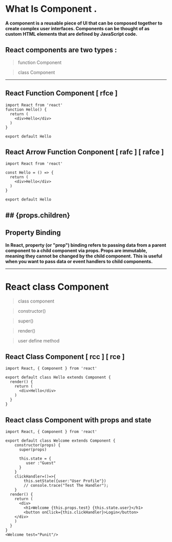 # What Is Component .

**A component is a reusable piece of UI that can be composed together to create complex user interfaces. Components can be thought of as custom HTML elements that are defined by JavaScript code.**



<!-- <img src="component.webp"> -->

## React components are two types :

> function Component

> class Component

<hr>


## React Function Component [ rfce ]

```
import React from 'react'
function Hello() {
  return (
    <div>Hello</div>
  )
}

export default Hello

```
## React Arrow Function Conponent [ rafc ] [ rafce ]

```
import React from 'react'

const Hello = () => {
  return (
    <div>Hello</div>
  )
}

export default Hello

```
## ## {props.children}

## Property Binding 


**In React, property (or "prop") binding refers to passing data from a parent component to a child component via props. Props are immutable, meaning they cannot be changed by the child component. This is useful when you want to pass data or event handlers to child components.**

<hr>

# React class Component

> class component

> constructor()

> super() 

> render()

> user define method

## React Class Component [ rcc ] [ rce ]

```
import React, { Component } from 'react'

export default class Hello extends Component {
  render() {
    return (
      <div>Hello</div>
    )
  }
}
```

## React class Component with props and state

```
import React, { Component } from 'react'

export default class Welcome extends Component {
    constructor(props) {
      super(props)
    
      this.state = {
         user :"Guest"
      }
    }
    clickHandler=()=>{
        this.setState({user:"User Profile"})
        // console.trace("Test The Handler");
    }
  render() {
    return (
      <div>
        <h1>Welcome {this.props.test} {this.state.user}</h1>
        <button onClick={this.clickHandler}>Login</button>
    </div>
    )
  }
}
<Welcome test="Punit"/>
```


